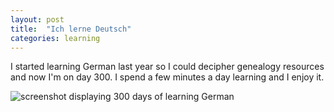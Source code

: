 ```yaml
---
layout: post
title:  "Ich lerne Deutsch"
categories: learning 
---
```



I started learning German last year so I could decipher genealogy resources and now I'm on day 300. I spend a few minutes a day learning and I enjoy it.

![screenshot displaying 300 days of learning German](/tanyaselvog.github.io/assets/duo.jpeg)

